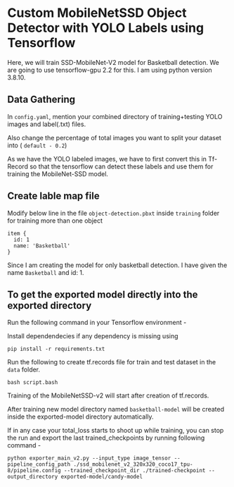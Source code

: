 # Custom MobileNetSSD Object Detector with YOLO Labels using Tensorflow
Here, we will train SSD-MobileNet-V2 model for Basketball detection. We are going to use tensorflow-gpu 2.2 for this. I am using python version 3.8.10.

<h2> Data Gathering </h2>

In `config.yaml`, mention your combined directory of training+testing YOLO images and label(.txt) files.

Also change the percentage of total images you want to split your dataset into ( `default - 0.2`)

As we have the YOLO labeled images, we have to first convert this in Tf-Record so that the tensorflow can detect these labels and use them for training the MobileNet-SSD model.


<h2> Create lable map file  </h2>

Modify below line in the file `object-detection.pbxt` inside `training` folder for training more than one object

```
item {
  id: 1
  name: 'Basketball'
}

```

Since I am creating the model for only basketball detection. I have given the name `Basketball` and id: 1.

## To get the exported model directly into the exported directory
Run the following command in your Tensorflow environment - 

Install dependendecies if any dependency is missing using 

```
pip install -r requirements.txt
```

Run the following to create tf.records file for train and test dataset in the `data` folder.

```
bash script.bash

```
Training of the MobileNetSSD-v2 will start after creation of tf.records.

After training new model directory named `basketball-model` will be created inside the exported-model directory automatically.

If in any case your total_loss starts to shoot up while training, you can stop the run and export the last trained_checkpoints by running following command - 

```
python exporter_main_v2.py --input_type image_tensor --pipeline_config_path ./ssd_mobilenet_v2_320x320_coco17_tpu-8/pipeline.config --trained_checkpoint_dir ./trained-checkpoint --output_directory exported-model/candy-model

```

